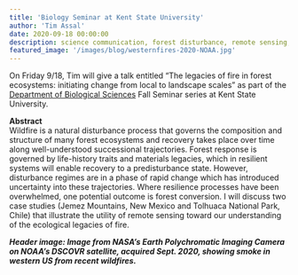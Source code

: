 ```yaml
---
title: 'Biology Seminar at Kent State University'
author: 'Tim Assal'
date: 2020-09-18 00:00:00
description: science communication, forest disturbance, remote sensing, science outreach 
featured_image: '/images/blog/westernfires-2020-NOAA.jpg'
---
```


On Friday 9/18, Tim will give a talk entitled “The legacies of fire in forest ecosystems: initiating change from local to landscape scales” as part of the [Department of Biological Sciences](https://www.kent.edu/biology) Fall Seminar series at Kent State University.

**Abstract**  
Wildfire is a natural disturbance process that governs the composition and structure of many forest ecosystems and recovery takes place over time along well-understood successional trajectories. Forest response is governed by life-history traits and materials legacies, which in resilient systems will enable recovery to a predisturbance state. However, disturbance regimes are in a phase of rapid change which has introduced uncertainty into these trajectories. Where resilience processes have been overwhelmed, one potential outcome is forest conversion. I will discuss two case studies (Jemez Mountains, New Mexico and Tolhuaca National Park, Chile) that illustrate the utility of remote sensing toward our understanding of the ecological legacies of fire.

***Header image: Image from NASA’s Earth Polychromatic Imaging Camera on NOAA’s DSCOVR satellite, acquired Sept. 2020, showing smoke in western US from recent wildfires.***
